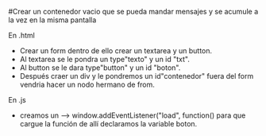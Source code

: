 #Crear un contenedor vacio que se pueda mandar mensajes y se acumule a la vez en la misma pantalla

 En .html
- Crear un form dentro de ello crear un textarea y un button.
- Al textarea se le pondra un type"texto" y un id "txt".
- Al button se le dara type"button" y un id "boton".
- Después craer un div y le pondremos un id"contenedor" fuera del form vendria hacer un nodo hermano de from.


En .js
- creamos un --> window.addEventListener("load", function() para que cargue la función de allí declaramos la variable boton.

